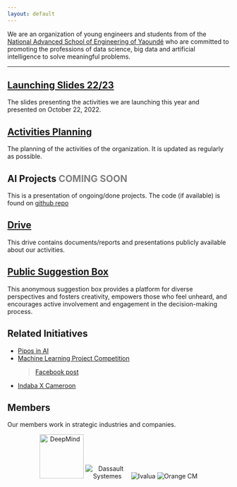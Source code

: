 ```yaml
---
layout: default
---
```


We are an organization of young engineers and students from of the [National Advanced School of Engineering of Yaoundé](https://polytechnique.cm/) who are committed to promoting the professions of data science, big data and artificial intelligence to solve meaningful problems.

-----

## [Launching Slides 22/23](https://docs.google.com/presentation/d/10NXzgS7sNH3j0OdGSwyQwu9H4j0mKYxZGDl3gWDOY8U/edit?usp=sharing) 
The slides presenting the activities we are launching this year and presented on October 22, 2022.

## [Activities Planning](https://docs.google.com/spreadsheets/d/1nOUiLbD_ORuCdC2gXL68n5q23UR9-VPjMqjYB6QLn4E/edit?usp=sharing) 
The planning of the activities of the organization. It is updated as regularly as possible.


## AI Projects <span style="color:gray;">COMING SOON</span>
This is a presentation of ongoing/done projects. The code (if available) is found on [github repo](https://github.com/ENSP-AI-Mentoring)


## [Drive](https://drive.google.com/drive/folders/1Ql9afRElUF-LVzpvrfNuNDqYP_PWnnlj?usp=sharing)
This drive contains documents/reports and presentations publicly available about our activities.

## [Public Suggestion Box](https://forms.gle/Gu4EgWbp8RtXCPgf8)

This anonymous suggestion box provides a platform for diverse perspectives and fosters creativity, empowers those who feel unheard, and encourages active involvement and engagement in the decision-making process.

## Related Initiatives
* [Pipos in AI](https://www.piposinai.com/)
* [Machine Learning Project Competition]()
    > [Facebook post](https://www.facebook.com/blackinai/posts/congratulations-to-james-assiene-for-organizing-the-second-edition-of-the-machin/1043947346361607/)
* [Indaba X Cameroon](https://indabaxcameroon.github.io/)


## Members

Our members work in strategic industries and companies.

<div style="text-align: center;">
  <img src="https://assets-global.website-files.com/621d30e84caf0be3291dbf1c/64528324f3137361efa56a2f_google_deepmind.jpg" alt="DeepMind" width="100px" height="100px">
  <img src="https://www.3ds.com/assets/3ds-navigation/3DS_corporate-logo_blue.svg" alt="Dassault Systemes" style="max-width: 100px; max-height: 100px;">
  <img src="https://www.ivalua.com/wp-content/uploads/2020/10/logo-2020.svg" alt="Ivalua" style="max-width: 200px; max-height: 100px;">
  <img src="https://www.orange.cm/2/menu_resources/uploads/logo_1.jpg"  alt="Orange CM" style="max-width: 200px; max-height: 100px;"
  <!-- Add more logos here -->
</div>
